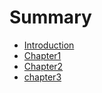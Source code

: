 # Summary
* [Introduction](README.md)
* [Chapter1](./chapter1/AlgorithmAnalysis.md)
* [Chapter2](./chapter2/AbstractDataTypes.md)
* [chapter3](./chapter3/Tree.md)

